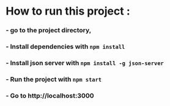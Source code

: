 

# How to run this project :
###  - go to the project directory,
### - Install dependencies with  `npm install` 
### - Install json server with  `npm install -g json-server`
### - Run the project with  `npm start`
### - Go to http://localhost:3000
